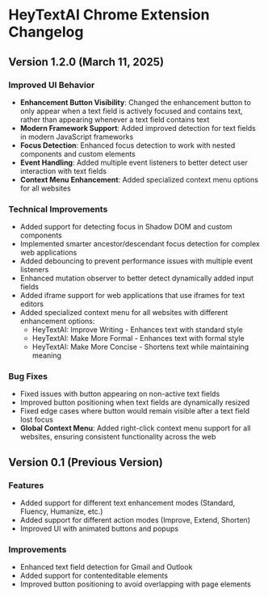 # HeyTextAI Chrome Extension Changelog

## Version 1.2.0 (March 11, 2025)

### Improved UI Behavior
- **Enhancement Button Visibility**: Changed the enhancement button to only appear when a text field is actively focused and contains text, rather than appearing whenever a text field contains text
- **Modern Framework Support**: Added improved detection for text fields in modern JavaScript frameworks
- **Focus Detection**: Enhanced focus detection to work with nested components and custom elements
- **Event Handling**: Added multiple event listeners to better detect user interaction with text fields
- **Context Menu Enhancement**: Added specialized context menu options for all websites

### Technical Improvements
- Added support for detecting focus in Shadow DOM and custom components
- Implemented smarter ancestor/descendant focus detection for complex web applications
- Added debouncing to prevent performance issues with multiple event listeners
- Enhanced mutation observer to better detect dynamically added input fields
- Added iframe support for web applications that use iframes for text editors
- Added specialized context menu for all websites with different enhancement options:
  - HeyTextAI: Improve Writing - Enhances text with standard style
  - HeyTextAI: Make More Formal - Enhances text with formal style
  - HeyTextAI: Make More Concise - Shortens text while maintaining meaning

### Bug Fixes
- Fixed issues with button appearing on non-active text fields
- Improved button positioning when text fields are dynamically resized
- Fixed edge cases where button would remain visible after a text field lost focus
- **Global Context Menu**: Added right-click context menu support for all websites, ensuring consistent functionality across the web

## Version 0.1 (Previous Version)

### Features
- Added support for different text enhancement modes (Standard, Fluency, Humanize, etc.)
- Added support for different action modes (Improve, Extend, Shorten)
- Improved UI with animated buttons and popups

### Improvements
- Enhanced text field detection for Gmail and Outlook
- Added support for contenteditable elements
- Improved button positioning to avoid overlapping with page elements
